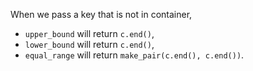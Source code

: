 When we pass a key that is not in container,

- `upper_bound` will return `c.end()`,
- `lower_bound` will return `c.end()`,
- `equal_range` will return `make_pair(c.end(), c.end())`.
